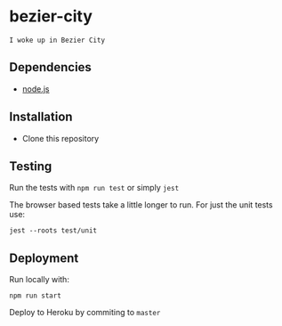 # bezier-city

`I woke up in Bezier City`

## Dependencies

* [node.js](https://nodejs.org/)

## Installation

* Clone this repository

## Testing

Run the tests with `npm run test` or simply `jest`

The browser based tests take a little longer to run. For just the unit tests use:

```
jest --roots test/unit
```

## Deployment

Run locally with:

`npm run start`

Deploy to Heroku by commiting to `master`